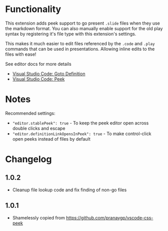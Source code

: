 # Functionality

This extension adds peek support to go present `.slide` files when they use the markdown format. You can also manually enable support for the old play syntax by registering it's file type with this extension's settings.

This makes it much easier to edit files referenced by the `.code` and `.play` commands that can be used in presentations. Allowing inline edits to the files with ease!

See editor docs for more details
 * [Visual Studio Code: Goto Definition](https://code.visualstudio.com/docs/editor/editingevolved#_go-to-definition)
 * [Visual Studio Code: Peek](https://code.visualstudio.com/docs/editor/editingevolved#_peek)

# Notes

Recommended settings:

* `"editor.stablePeek": true` -  To keep the peek editor open across double clicks and escape
* `"editor.definitionLinkOpensInPeek": true` - To make control-click open peeks instead of files by default

# Changelog

## 1.0.2

  * Cleanup file lookup code and fix finding of non-go files

## 1.0.1

  * Shamelessly copied from https://github.com/pranaygp/vscode-css-peek
